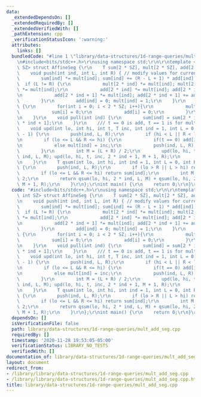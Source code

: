 ```yaml
---
data:
  _extendedDependsOn: []
  _extendedRequiredBy: []
  _extendedVerifiedWith: []
  _pathExtension: cpp
  _verificationStatusIcon: ':warning:'
  attributes:
    links: []
  bundledCode: "#line 1 \"library/data-structures/1d-range-queries/mult_add_seg.cpp\"\
    \n#include<bits/stdc++.h>\r\nusing namespace std;\r\n\r\ntemplate <class T, int\
    \ SZ> struct AffineSeg {\r\n    T sum[2 * SZ], mult[2 * SZ], add[2 * SZ];\r\n\
    \    void push(int ind, int L, int R) { // modify values for current node\r\n\
    \        sum[ind] *= mult[ind]; sum[ind] += (R - L + 1) * add[ind];\r\n      \
    \  if (L != R) {\r\n            mult[2 * ind] *= mult[ind]; mult[2 * ind + 1]\
    \ *= mult[ind];\r\n            add[2 * ind] *= mult[ind]; add[2 * ind] += add[ind];\r\
    \n            add[2 * ind + 1] *= mult[ind]; add[2 * ind + 1] += add[ind];\r\n\
    \        }\r\n        add[ind] = 0; mult[ind] = 1;\r\n    }\r\n    void init()\
    \ {\r\n        for(int i = 0; i < 2 * SZ; i++){\r\n            mult[i] = 1;\r\n\
    \            sum[i] = 0;\r\n            add[i] = 0;\r\n        }\r\n        return;\r\
    \n    }\r\n    void pull(int ind) {\r\n        sum[ind] = sum[2 * ind] + sum[2\
    \ * ind + 1];\r\n    }\r\n    /// t == 0 is add, t == 1 is for multiplying\r\n\
    \    void upd(int lo, int hi, int t, T inc, int ind = 1, int L = 0, int R = SZ\
    \ - 1) {\r\n        push(ind, L, R);\r\n        if (hi < L || R < lo) return;\r\
    \n        if (lo <= L && R <= hi) {\r\n            if(t == 0) add[ind] = inc;\r\
    \n            else mult[ind] = inc;\r\n            push(ind, L, R); return;\r\n\
    \        }\r\n        int M = (L + R) / 2;\r\n        upd(lo, hi, t, inc, 2 *\
    \ ind, L, M); upd(lo, hi, t, inc, 2 * ind + 1, M + 1, R);\r\n        pull(ind);\r\
    \n    }\r\n    T qsum(int lo, int hi, int ind = 1, int L = 0, int R = SZ - 1)\
    \ {\r\n        push(ind, L, R);\r\n        if (lo > R || L > hi) return 0;\r\n\
    \        if (lo <= L && R <= hi) return sum[ind];\r\n        int M = (L + R) /\
    \ 2;\r\n        return qsum(lo, hi, 2 * ind, L, M) + qsum(lo, hi, 2 * ind + 1,\
    \ M + 1, R);\r\n    }\r\n};\r\nint main() {\r\n    return 0;\r\n}\r\n\r\n"
  code: "#include<bits/stdc++.h>\r\nusing namespace std;\r\n\r\ntemplate <class T,\
    \ int SZ> struct AffineSeg {\r\n    T sum[2 * SZ], mult[2 * SZ], add[2 * SZ];\r\
    \n    void push(int ind, int L, int R) { // modify values for current node\r\n\
    \        sum[ind] *= mult[ind]; sum[ind] += (R - L + 1) * add[ind];\r\n      \
    \  if (L != R) {\r\n            mult[2 * ind] *= mult[ind]; mult[2 * ind + 1]\
    \ *= mult[ind];\r\n            add[2 * ind] *= mult[ind]; add[2 * ind] += add[ind];\r\
    \n            add[2 * ind + 1] *= mult[ind]; add[2 * ind + 1] += add[ind];\r\n\
    \        }\r\n        add[ind] = 0; mult[ind] = 1;\r\n    }\r\n    void init()\
    \ {\r\n        for(int i = 0; i < 2 * SZ; i++){\r\n            mult[i] = 1;\r\n\
    \            sum[i] = 0;\r\n            add[i] = 0;\r\n        }\r\n        return;\r\
    \n    }\r\n    void pull(int ind) {\r\n        sum[ind] = sum[2 * ind] + sum[2\
    \ * ind + 1];\r\n    }\r\n    /// t == 0 is add, t == 1 is for multiplying\r\n\
    \    void upd(int lo, int hi, int t, T inc, int ind = 1, int L = 0, int R = SZ\
    \ - 1) {\r\n        push(ind, L, R);\r\n        if (hi < L || R < lo) return;\r\
    \n        if (lo <= L && R <= hi) {\r\n            if(t == 0) add[ind] = inc;\r\
    \n            else mult[ind] = inc;\r\n            push(ind, L, R); return;\r\n\
    \        }\r\n        int M = (L + R) / 2;\r\n        upd(lo, hi, t, inc, 2 *\
    \ ind, L, M); upd(lo, hi, t, inc, 2 * ind + 1, M + 1, R);\r\n        pull(ind);\r\
    \n    }\r\n    T qsum(int lo, int hi, int ind = 1, int L = 0, int R = SZ - 1)\
    \ {\r\n        push(ind, L, R);\r\n        if (lo > R || L > hi) return 0;\r\n\
    \        if (lo <= L && R <= hi) return sum[ind];\r\n        int M = (L + R) /\
    \ 2;\r\n        return qsum(lo, hi, 2 * ind, L, M) + qsum(lo, hi, 2 * ind + 1,\
    \ M + 1, R);\r\n    }\r\n};\r\nint main() {\r\n    return 0;\r\n}\r\n\r\n"
  dependsOn: []
  isVerificationFile: false
  path: library/data-structures/1d-range-queries/mult_add_seg.cpp
  requiredBy: []
  timestamp: '2020-11-28 19:53:05-05:00'
  verificationStatus: LIBRARY_NO_TESTS
  verifiedWith: []
documentation_of: library/data-structures/1d-range-queries/mult_add_seg.cpp
layout: document
redirect_from:
- /library/library/data-structures/1d-range-queries/mult_add_seg.cpp
- /library/library/data-structures/1d-range-queries/mult_add_seg.cpp.html
title: library/data-structures/1d-range-queries/mult_add_seg.cpp
---
```

